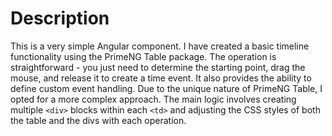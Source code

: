 # Description
This is a very simple Angular component. 
I have created a basic timeline functionality using the PrimeNG Table package. 
The operation is straightforward - you just need to determine the starting point, drag the mouse, and release it to create a time event. 
It also provides the ability to define custom event handling. 
Due to the unique nature of PrimeNG Table, 
I opted for a more complex approach. 
The main logic involves creating multiple `<div>` blocks within each `<td>` and adjusting the CSS styles of both the table and the divs with each operation.



